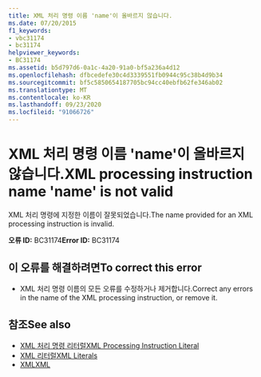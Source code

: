 ```yaml
---
title: XML 처리 명령 이름 'name'이 올바르지 않습니다.
ms.date: 07/20/2015
f1_keywords:
- vbc31174
- bc31174
helpviewer_keywords:
- BC31174
ms.assetid: b5d797d6-0a1c-4a20-91a0-bf5a236a4d12
ms.openlocfilehash: dfbcedefe30c4d3339551fb0944c95c38b4d9b34
ms.sourcegitcommit: bf5c5850654187705bc94cc40ebfb62fe346ab02
ms.translationtype: MT
ms.contentlocale: ko-KR
ms.lasthandoff: 09/23/2020
ms.locfileid: "91066726"
---
```

# <a name="xml-processing-instruction-name-name-is-not-valid"></a><span data-ttu-id="0b926-102">XML 처리 명령 이름 'name'이 올바르지 않습니다.</span><span class="sxs-lookup"><span data-stu-id="0b926-102">XML processing instruction name 'name' is not valid</span></span>

<span data-ttu-id="0b926-103">XML 처리 명령에 지정한 이름이 잘못되었습니다.</span><span class="sxs-lookup"><span data-stu-id="0b926-103">The name provided for an XML processing instruction is invalid.</span></span>  
  
 <span data-ttu-id="0b926-104">**오류 ID:** BC31174</span><span class="sxs-lookup"><span data-stu-id="0b926-104">**Error ID:** BC31174</span></span>  
  
## <a name="to-correct-this-error"></a><span data-ttu-id="0b926-105">이 오류를 해결하려면</span><span class="sxs-lookup"><span data-stu-id="0b926-105">To correct this error</span></span>  
  
- <span data-ttu-id="0b926-106">XML 처리 명령 이름의 모든 오류를 수정하거나 제거합니다.</span><span class="sxs-lookup"><span data-stu-id="0b926-106">Correct any errors in the name of the XML processing instruction, or remove it.</span></span>  
  
## <a name="see-also"></a><span data-ttu-id="0b926-107">참조</span><span class="sxs-lookup"><span data-stu-id="0b926-107">See also</span></span>

- [<span data-ttu-id="0b926-108">XML 처리 명령 리터럴</span><span class="sxs-lookup"><span data-stu-id="0b926-108">XML Processing Instruction Literal</span></span>](../language-reference/xml-literals/xml-processing-instruction-literal.md)
- [<span data-ttu-id="0b926-109">XML 리터럴</span><span class="sxs-lookup"><span data-stu-id="0b926-109">XML Literals</span></span>](../language-reference/xml-literals/index.md)
- [<span data-ttu-id="0b926-110">XML</span><span class="sxs-lookup"><span data-stu-id="0b926-110">XML</span></span>](../programming-guide/language-features/xml/index.md)

